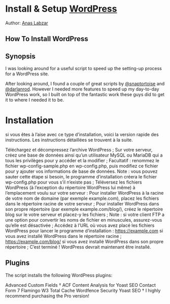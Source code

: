 # Install & Setup [WordPress](http://wordpress.org) 

Author: [Anas Labzar](https://github.com/AnasLabzar)

##  How To Install WordPress 

## Synopsis

I was looking around for a useful script to speed up the setting-up process for a WordPress site.

After looking around, I found a couple of great scripts by [@snaptortoise](https://github.com/snaptortoise) and [@darlanrod](https://github.com/darlanrod). However I needed more features to speed up my day-to-day WordPress work, so I built on top of the fantastic work these guys did to get it to where I needed it to be.


# Installation
si vous êtes à l’aise avec ce type d’installation, voici la version rapide des instructions. Les instructions détaillées se trouvent à la suite.

Téléchargez et décompressez l’archive WordPress ;
Sur votre serveur, créez une base de données ainsi qu’un utilisateur MySQL ou MariaDB qui a tous les privilèges pour y accéder et la modifier ;
Facultatif : renommez le fichier wp-config-sample.php en wp-config.php, puis modifiez ce fichier pour y ajouter vos informations de base de données.
Note : vous pouvez sauter cette étape si besoin, le programme d’installation créera le fichier wp-config.php pour vous s’il n’existe pas ;
Téléversez les fichiers WordPress (à l’exception du répertoire WordPress lui même) à l’emplacement voulu sur votre serveur :
Pour installer WordPress à la racine de votre nom de domaine (par exemple example.com), placez les fichiers dans le répertoire racine de votre serveur ;
Pour installer WordPress dans son propre répertoire (par exemple example.com/blog/), créez le répertoire blog sur le votre serveur et placez-y les fichiers ;
Note : si votre client FTP a une option pour convertir les noms de fichier en minuscules, assurez-vous qu’elle est désactivée ;
Accédez à l’URL où vous avez placé les fichiers WordPress pour lancer le programme d’installation :
https://example.com si vous avez installé WordPress dans le répertoire racine ;
https://example.com/blog/ si vous avez installé WordPress dans son propre répertoire ;
C’est terminé ! WordPress devrait maintenant être installé.


## Plugins
The script installs the following WordPress plugins:

Advanced Custom Fields †
ACF Content Analysis for Yoast SEO
Contact Form 7
Flamingo
W3 Total Cache
Wordfence Security
Yoast SEO
† I highly recommend purchasing the Pro version!
